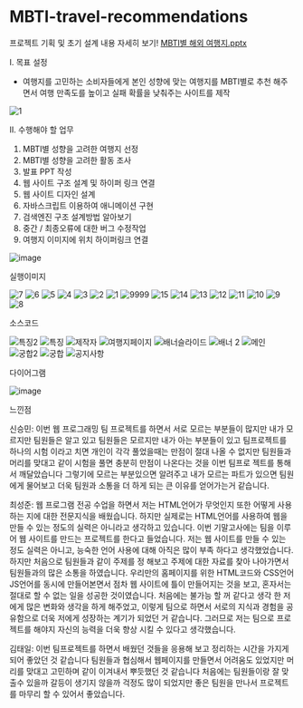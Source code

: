 # MBTI-travel-recommendations

프로젝트 기획 및 초기 설계 내용 자세히 보기! [MBTI별 해외 여행지.pptx](https://github.com/user-attachments/files/19070101/MBTI.pptx)

I. 목표 설정
   - 여행지를 고민하는 소비자들에게 본인 성향에 맞는 여행지를 MBTI별로 추천 해주면서 여행 만족도를 높이고 실패 확률을 낮춰주는 사이트를 제작

![1](https://github.com/user-attachments/assets/18a23589-ea7b-4359-835f-651b923bff88)

II. 수행해야 할 업무
1. MBTI별 성향을 고려한 여행지 선정
2. MBTI별 성향을 고려한 활동 조사 
3. 발표 PPT 작성
4. 웹 사이트 구조 설계 및 하이퍼 링크 연결
5. 웹 사이트 디자인 설계
6. 자바스크립트 이용하여 애니메이션 구현
7. 검색엔진 구조 설계방법 알아보기
8. 중간 / 최종오류에 대한 버그 수정작업
9. 여행지 이미지에 위치 하이퍼링크 연결

![image](https://github.com/user-attachments/assets/72013d29-904f-423d-8eb2-1ab1b21768fc)


실행이미지

![7](https://github.com/user-attachments/assets/16ab5294-92c1-4ebe-9cd4-e9502df97be8)
![6](https://github.com/user-attachments/assets/a6753686-878a-4537-bd50-8bd02013b22f)
![5](https://github.com/user-attachments/assets/6ecb5933-d355-465e-a7c6-ac8eabec9d22)
![4](https://github.com/user-attachments/assets/53fd48b4-d6b8-412b-ba1e-4c144531444e)
![3](https://github.com/user-attachments/assets/fd7b0308-4296-4691-a270-34659cb4e97a)
![2](https://github.com/user-attachments/assets/3589ddd7-ed37-4312-8f3b-4ff0acee06f9)
![1](https://github.com/user-attachments/assets/496459ed-0b66-4aac-b427-1f7185aa1b65)
![9999](https://github.com/user-attachments/assets/49cd0057-df7c-4379-9acd-41e044a74eff)
![15](https://github.com/user-attachments/assets/34e08275-4acf-469a-b524-e1084652e9b9)
![14](https://github.com/user-attachments/assets/08af2bbd-5039-4aff-be57-fdd971c3a326)
![13](https://github.com/user-attachments/assets/84189d61-fc57-482d-b604-2214271eb3bb)
![12](https://github.com/user-attachments/assets/f73b6a0f-a60e-4b2d-8f3f-814b6f3f8ea4)
![11](https://github.com/user-attachments/assets/8b5696bf-96f1-4267-a15f-c1f0aaad71b5)
![10](https://github.com/user-attachments/assets/0ede2a7f-74a4-4e93-88a2-d24874d8286d)
![9](https://github.com/user-attachments/assets/3d7021dc-4c54-494e-a395-6c095f0f7bb8)
![8](https://github.com/user-attachments/assets/4d295cdc-6d79-4486-bcb9-b25ed2724290)


소스코드

![특징2](https://github.com/user-attachments/assets/e68d148d-6e5c-4df7-a007-72f163b51dc5)
![특징](https://github.com/user-attachments/assets/49b7bda5-dc80-49ec-814f-5b459e4bd665)
![제작자](https://github.com/user-attachments/assets/4f22b04b-b2b1-4e49-975e-cb9ecd422102)
![여행지페이지](https://github.com/user-attachments/assets/0de7ffeb-cef5-4a09-b140-a662a00ab7e3)
![배너슬라이드](https://github.com/user-attachments/assets/aa5be561-c250-43e3-b5c8-33be425c659f)
![배너 2](https://github.com/user-attachments/assets/017542f6-a6e3-43a2-91ae-52c3f04d4baf)
![메인](https://github.com/user-attachments/assets/412a9c9c-b9fd-42a5-9661-68d6cf2675a1)
![궁합2](https://github.com/user-attachments/assets/8374920e-9207-4ba1-833c-ca7f0dcc1e6d)
![궁합](https://github.com/user-attachments/assets/7d6aa995-91d7-46f9-9352-c8879f8fa490)
![공지사항](https://github.com/user-attachments/assets/28325697-bc72-4786-bfe2-3ea750ede59f)

다이어그램

![image](https://github.com/user-attachments/assets/3fd8e8f6-6a52-4708-8b10-743d542ce2e9)



느낀점


   신승민: 이번 웹 프로그래밍 팀 프로젝트를 하면서 서로 모르는 부분들이 많지만 내가 모르지만 팀원들은 알고 있고 팀원들은 모르지만 내가 아는 부분들이 있고 팀프로젝트를 하나의 시험 이라고 치면 개인이 각각 풀었을때는 만점이 절대 나올 수 없지만 팀원들과 머리를 맞대고 같이 시험을 풀면 충분히 만점이 나온다는 것을 이번 팀프로 젝트를 통해서 깨달았습니다 그렇기에 모르는 부분있으면 알려주고 내가 모르는 파트가 있으면 팀원에게 물어보고 더욱 팀원과 소통을 더 하게 되는 큰 이유를 얻어가는거 같습니다.

   최성준: 웹 프로그램 전공 수업을 하면서 저는 HTML언어가 무엇인지 또한 어떻게 사용하는 지에 대한 전문지식을 배웠습니다. 하지만 실제로는 HTML언어를 사용하여 웹을 만들 수 있는 정도의 실력은 아니라고 생각하고 있습니다. 이번 기말고사에는 팀을 이루어 웹 사이트를 만드는 프로젝트를 한다고 들었습니다. 저는 웹 사이트를 만들 수 있는 정도 실력은 아니고, 능숙한 언어 사용에 대해 아직은 많이 부족 하다고 생각했었습니다. 하지만 처음으로 팀원들과 같이 주제를 정 해보고 주제에 대한 자료를 찾아 나아가면서 팀원들과의 많은 소통을 하였습니다. 우리만의 홈페이지를 위한 HTML코드와 CSS언어 JS언어를 동시에 만들어본면서 점차 웹 사이트에 틀이 만들어지는 것을 보고, 혼자서는 절대로 할 수 없는 일을 성공한 것이였습니다. 처음에는 불가능 할 꺼 같다고 생각 한 저에게 많은 변화와 생각을 하게 해주었고, 이렇게 팀으로 하면서 서로의 지식과 경험을 공유함으로 더욱 저에게 성장하는 계기가 되었던 거 같습니다. 그러므로 저는 팀으로 프로젝트를 해야지 자신의 능력을 더욱 향상 시킬 수 있다고 생각했습니다.

   김태일: 이번 팀프로젝트를 하면서 배웠던 것들을 응용해 보고 정리하는 시간을 가지게 되어 좋았던 것 같습니다 팀원들과 협심해서 웹페이지를 만들면서 어려움도 있었지만 머리를 맞대고 고민하며 같이 이겨내서 뿌듯했던 것 같습니다 처음에는 팀원들이랑 잘 맞출수 있을까 갈등이 생기지 않을까 걱정도 많이 되었지만 좋은 팀원을 만나서 프로젝트를 마무리 할 수 있어서 좋았습니다.
